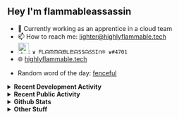 ## Hey I'm flammableassassin

- 🔭 Currently working as an apprentice in a cloud team  
- 📫 How to reach me: [lighter@highlyflammable.tech](mailto:lighter@highlyflammable.tech?subject=Hello)
- <img src="https://discord.com/assets/2c21aeda16de354ba5334551a883b481.png" alt="drawing" width="25"/>: `♛ ᖴᒪᗩᙏᙏᗩᙖᒪᙓᗩSSᗩSSIᑎ® ♛#4701`
- 🌐 [highlyflammable.tech](https://highlyflammable.tech)

<!--START_SECTION:randomWord-->
- Random word of the day: [fenceful](https://www.wordnik.com/words/fenceful)
<!--END_SECTION:randomWord-->

<details>
  <summary><b>Recent Development Activity</b></summary>
  
  <!--START_SECTION:waka-->

```txt
Python       15 hrs 50 mins  ███████████░░░░░░░░░░░░░░   44.63 %
JSON         6 hrs 42 mins   ████▓░░░░░░░░░░░░░░░░░░░░   18.91 %
JavaScript   5 hrs 46 mins   ████░░░░░░░░░░░░░░░░░░░░░   16.27 %
TypeScript   2 hrs 26 mins   █▓░░░░░░░░░░░░░░░░░░░░░░░   06.86 %
Other        2 hrs 17 mins   █▓░░░░░░░░░░░░░░░░░░░░░░░   06.47 %
```

<!--END_SECTION:waka-->

</details>

<details>
  <summary><b>Recent Public Activity</b></summary>
    <br>

  <!--START_SECTION:activity-->
1. ❗️ Opened issue [#10](https://github.com/what-the-hack-event/wth-team7/issues/10) in [what-the-hack-event/wth-team7](https://github.com/what-the-hack-event/wth-team7)
2. ❗️ Closed issue [#64](https://github.com/flamableassassin/status/issues/64) in [flamableassassin/status](https://github.com/flamableassassin/status)
3. 🗣 Commented on [#64](https://github.com/flamableassassin/status/issues/64) in [flamableassassin/status](https://github.com/flamableassassin/status)
4. ❗️ Opened issue [#64](https://github.com/flamableassassin/status/issues/64) in [flamableassassin/status](https://github.com/flamableassassin/status)
5. ❗️ Closed issue [#63](https://github.com/flamableassassin/status/issues/63) in [flamableassassin/status](https://github.com/flamableassassin/status)
  <!--END_SECTION:activity-->

</details>

<details>
  <summary><b>Github Stats</b></summary>
    <br>
    <p align="center">
      <img width="48%" src="https://github-readme-stats.vercel.app/api?username=flamableassassin&count_private=true&show_icons=true&theme=radical"/>
      <img width="48%" src="https://github-readme-streak-stats.herokuapp.com?user=flamableassassin&theme=neon-dark"/>
    </p>
  
</details>

<details>
  <summary><b>Other Stuff</b></summary>
  <br>
<a href="https://www.abuseipdb.com/user/67633" title="AbuseIPDB" alt="AbuseIPDB Contributor Badge">
	<img src="https://www.abuseipdb.com/contributor/67633.svg" style="width: 180px;">
</a>
  
</details>
